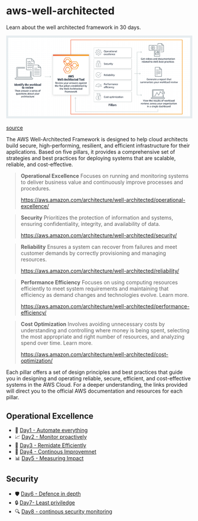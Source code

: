# aws-well-architected
Learn about the well architected framework in 30 days.

![AWS well architected Framework](images/framework.png?version%253D1707179036422)

[source](https://aws.amazon.com/blogs/aws/aws-well-architected-framework-updated-white-papers-tools-and-best-practices/)

The AWS Well-Architected Framework is designed to help cloud architects build secure, high-performing, resilient, and efficient infrastructure for their applications. Based on five pillars, it provides a comprehensive set of strategies and best practices for deploying systems that are scalable, reliable, and cost-effective. 

 >**Operational Excellence** 
 > Focuses on running and monitoring systems to deliver business value and continuously improve processes and procedures.
 >
 >https://aws.amazon.com/architecture/well-architected/operational-excellence/

>**Security**
> Prioritizes the protection of information and systems, ensuring confidentiality, integrity, and availability of data. 
> 
> https://aws.amazon.com/architecture/well-architected/security/

>**Reliability**
 >Ensures a system can recover from failures and meet customer demands by correctly provisioning and managing resources.
 >
 > https://aws.amazon.com/architecture/well-architected/reliability/

> **Performance Efficiency**
>  Focuses on using computing resources efficiently to meet system requirements and maintaining that efficiency as demand changes and technologies evolve. Learn more.
> 
>  https://aws.amazon.com/architecture/well-architected/performance-efficiency/

> **Cost Optimization**
>  Involves avoiding unnecessary costs by understanding and controlling where money is being spent, selecting the most appropriate and right number of resources, and analyzing spend over time. Learn more.
>
> https://aws.amazon.com/architecture/well-architected/cost-optimization/

Each pillar offers a set of design principles and best practices that guide you in designing and operating reliable, secure, efficient, and cost-effective systems in the AWS Cloud. For a deeper understanding, the links provided will direct you to the official AWS documentation and resources for each pillar.


## Operational Excellence
  * 🤖  [ Day1 - Automate everything](operational-excellence/day1-automate-everything.md)
  * 📈  [ Day2 - Monitor proactively](operational-excellence/day2-monitor-proactively.md)
  * 🚒  [ Day3 - Remidate Efficiently](operational-excellence/day3-remidate-efficiently.md)
  * 🚀  [ Day4 - Continous Improvemnet](operational-excellence/day4-continous-imporvement.md)
  * 📊  [ Day5 - Measuring Impact](operational-excellence/day5-measuring-impact.md)
  
## Security
  * 🛡️  [ Day6 - Defence in depth](security/day6-defence-in-depth.md)
  * 🔒  [ Day7- Least priviledge](security/day7-least-priviledge.md)
  * 🔍  [ Day8 - continous security monitoring](security/day8-continuos-security-monitoring.md)
